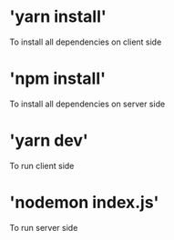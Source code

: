 # 'yarn install'
To install all dependencies on client side

# 'npm install'
To install all dependencies on server side

# 'yarn dev'
To run client side

# 'nodemon index.js'
To run server side
